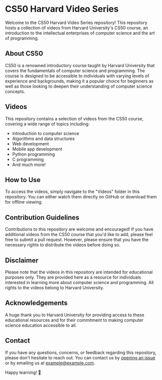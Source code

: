 # CS50 Harvard Video Series

Welcome to the CS50 Harvard Video Series repository! This repository hosts a collection of videos from Harvard University's CS50 course, an introduction to the intellectual enterprises of computer science and the art of programming.

## About CS50

CS50 is a renowned introductory course taught by Harvard University that covers the fundamentals of computer science and programming. The course is designed to be accessible to individuals with varying levels of experience and backgrounds, making it a popular choice for beginners as well as those looking to deepen their understanding of computer science concepts.

## Videos

This repository contains a selection of videos from the CS50 course, covering a wide range of topics including:

- Introduction to computer science
- Algorithms and data structures
- Web development
- Mobile app development
- Python programming
- C programming
- And much more!

## How to Use

To access the videos, simply navigate to the "Videos" folder in this repository. You can either watch them directly on GitHub or download them for offline viewing.

## Contribution Guidelines

Contributions to this repository are welcome and encouraged! If you have additional videos from the CS50 course that you'd like to add, please feel free to submit a pull request. However, please ensure that you have the necessary rights to distribute the videos before doing so.

## Disclaimer

Please note that the videos in this repository are intended for educational purposes only. They are provided here as a resource for individuals interested in learning more about computer science and programming. All rights to the videos belong to Harvard University.

## Acknowledgements

A huge thank you to Harvard University for providing access to these educational resources and for their commitment to making computer science education accessible to all.

## Contact

If you have any questions, concerns, or feedback regarding this repository, please don't hesitate to reach out. You can contact us by [opening an issue](https://github.com/yourusername/CS50-harvard-videos/issues) or by emailing us at [example@example.com](mailto:example@example.com).

Happy learning! 🚀
